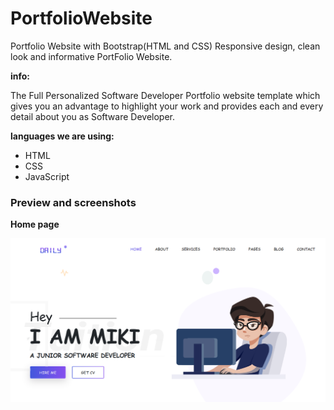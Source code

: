 # PortfolioWebsite

Portfolio Website with Bootstrap(HTML and CSS)
Responsive design, clean look and informative PortFolio Website.


**info:**

The Full Personalized Software Developer Portfolio website template which gives you an advantage to highlight your work and provides each and every detail about you as Software Developer.

**languages we are using:**

- HTML
- CSS
- JavaScript

### Preview and screenshots

   **Home page**

![Homepage UI](/screenshots/Screenshot_1.png)

